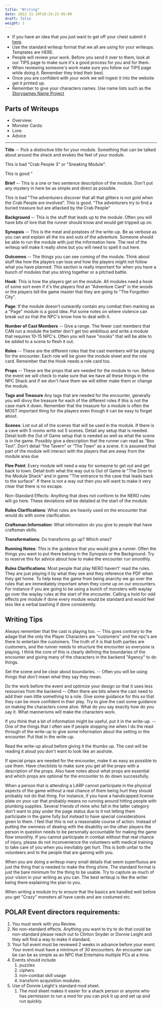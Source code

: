 ```yaml
---
title: "Writing"
date: 2022-11-10T10:33:21-05:00
draft: false
weight: 1
---
```


- If you have an idea that you just want to get off your chest submit it [here](https://forms.gle/j3n8CiwL9dvjQNsL9). 
- Use the standard writeup format that we all are using for your writeups.  Templates are HERE.
- People will review your work. Before you send it over to them, look at our TIPS page to make sure it's a good process for you and for them.
- When reviewing someone's work make sure you follow our TIPS page while doing it. Remember they tried their best. 
- Once you are confident with your work we will ingest it into the website get it printed up. 
- Remember to give your characters names. Use name lists such as the [Storygames Name Project](http://eakett.ca/sgnp/)  

## Parts of Writeups

- Overview:
- Monster Cards:
- Lore:
- Advice

---

**Title** -- Pick a distinctive title for your module. Something that can be talked about around the shack and evokes the feel of your module. 

This is bad "Crab People 3" or "Sneaking Module". 

This is good “

**Brief** -- This is a one or two sentence description of the module. Don't put any mystery in here be as simple and direct as possible. 

This is bad "The adventurers discover that all that glitters is not gold when the Crab People are involved". This is good. "The adventurers try to find a buried treasure but are attacked by the Crab People"

**Background** -- This is the stuff that leads up to the module. Often you will have bits of lore that the runner should know and would get tripped up on. 

**Synopsis** -- This is the meat and potatoes of the write-up. Be as verbose as you can and explain all the ins and outs of the adventure. Someone should be able to run the module with just the information here. The rest of the writeup will make it really shine but you will need to spell it out here. 

**Outcomes** -- The things you can see coming of the module. Think about stuff like how the players can lose and how the players might not follow what you have planned. This section is really important for when you have a bunch of modules that you string together or a pitched battle.

**Hook**: This is how the players get on the module. All modules need a hook of some sort even if it's the players find an "Adventure Card" in the woods or the players tell the game master that they are going to "The Forgotten City".

**Page**: If the module doesn't outwardly contain any combat then marking as a "Page" module is a good idea. Put some notes on where violence can break out so that the NPC's know how to deal with it.

**Number of Cast Members** -- Give a range. The fewer cast members that CAN run a module the better don't get too ambitious and write a module that requires 10-15 NPC's. Often you will have "mooks" that will be able to be added to a scene to flesh it out.

**Roles** -- These are the different roles that the cast members will be playing for the encounter. Each role will be given the module sheet and the role card. Remember that the Hook needs a role card too.

**Props** -- These are the props that are needed for the module to run. Before the event we will check to make sure that we have all these things in the NPC Shack and if we don't have them we will either make them or change the module. 

**Tags and Treasure** Any tags that are needed for the encounter, generally you will divvy the treasure for each of the different roles if this is not the case mark it down. Remember that the treasure for a module is often the MOST important thing for the players even though it can be easy to forget about.

**Scenes**: List out all of the scenes that will be used in the module. If there is a cave with 5 rooms write out 5 scenes. Detail any setup that is needed. Detail both the Out of Game setup that is needed as well as what the scene is in the game. Possibly give a description that the runner can read as "Box Text". Don’t detail “the Tavern” or “The Town” as a scene. It is assumed that part of the module will interact with the players that are away from the module area due 

**Flee Point**: Every module will need a way for someone to get out and get back to town. Detail both what the way out is Out of Game ie "The Door to the Module Shack" and in game "The entrance to the cave that leads back to the surface". If there is not a way out then you will want to make it very clear that there is no escape. 

Non-Standard Effects: Anything that does not conform to the NERO rules will go here. These deviations will be detailed at the start of the module.

**Rules Clarifications**: What rules are heavily used on the encounter that would do with some clarification. 

**Craftsman Information**: What information do you give to people that have craftsman skills. 

**Transformations**: Do transforms go up? Which ones?

**Running Notes**: This is the guidance that you would give a runner. Often the things you want to put there belong in the Synopsis or the Background. Try to reserve this for advice about how to make the encounter run smoothly.

**Rules Clarifications**: Most people that play NERO haven’t' read the rules. They are just playing it by what they see and they reference the PDF when they get home. To help keep the game from being anarchy we go over the rules that are immediately important when they come up on our encounters. For instance if you are going to be using a bunch of monsters with waylay go over the waylay rules at the start of the encounter. Calling a hold for odd effects pre module if done every module would be standard and would feel less like a verbal bashing if done consistently. 

## Writing Tips

Always remember that the cast is playing too. -- This goes contrary to the adage that the only the Player Characters are "customers" and the npc's are there to entertain the customers. The truth of it is that both parties are customers, and the runner needs to structure the encounter so everyone is playing. I think the core of this is clearly defining the boundaries of the encounter and giving many of the characters in the backend "Agency" to do things. 

Set the scene and be clear about boundaries. -- Often you will be using things that don't mean what they say they mean. 

Do the work before the event and optimize your design so that it uses less resources from the backend -- Often there are bits where the cast need to add their own little something to a role. Give some guidance for this so that they can be more confident in their play. Try to give the cast some guidance on making the characters come alive. What do you say exactly how do you say it. What mannerisms will make the characters work. 

If you think that a bit of information might be useful, put it in the write-up. -- One of the things that I often see if people stopping me when I do the read through of the write-up to give some information about the setting or the encounter. Put that in the write-up.

Read the write-up aloud before giving it the thumbs up. The cast will be reading it aloud you don't want to look like an asshole. 

If special props are needed for the encounter, make it as easy as possible to use them. Have checklists to make sure you get all the props with a description of the props. Also have notes about what props are essential and which props are optional for the encounter to do down successfully.

When a person that is attending a LARP cannot participate in the physical aspects of the game without a real chance of them being hurt they should probably not do that thing. For instance, if you have a handicapped license plate on your car that probably means no running around hitting people with plumbing supplies. Several friends of mine who fall in the latter category don't want to play under the page status due to it not letting them participate in the game fully but instead to have special considerations given to them. I feel that this is not a reasonable course of action. Instead of putting the ownness of dealing with the disability on the other players the person in question needs to be personally accountable for making the game flow smoothly. If you cannot participate in combat without that real chance of injury, please do not inconvenience the volunteers with medical training to take care of you when you inevitably get hurt. This is both unfair to the volunteers and to the people that are gaming with you.

When you are doing a writeup many small details that seem superfluous are just the thing that is needed to make the thing shine. The standard format is just the bare minimum for the thing to be usable. Try to capture as much of your vision in your writing as you can. The best writeup is like the writer being there explaining the plan to you.

When writing a module try to ensure that the basics are handled well before you get "Crazy" monsters all have cards and are costumed etc.

## POLAR Event directors requirements:  

1. You must work with you Review. 
2. No non-standard effects. Anything you want to try to do that could be non-standard please reach out to Clinton Snyder or Donnie Leight and they will find a way to make it standard. 
3. Your full event must be reviewed 2 weeks in advance before your event. Your event must have a minimum of 30 encounters. An encounter can be can be as simple as an NPC that Entertains multiple PCs at a time.
4. Events should include 
   1. puzzles
   2. ciphers
   3. non-combat skill usage
   4. transform acquisition modules.
5. Use of Donnie Leight's standard mod sheet. 
   1. The mod sheet makes it easier for a shack person or anyone who has permission to run a mod for you can pick it up and set up and run quickly.